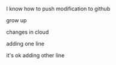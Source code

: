 
I know how to push modification to github


grow up 


changes in cloud


adding one line

it's ok adding other line

